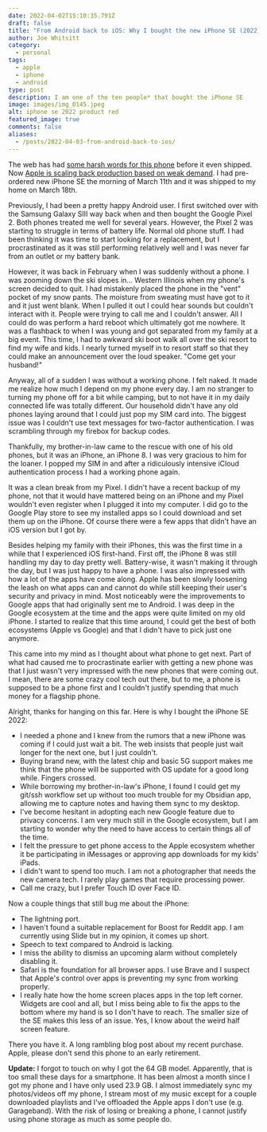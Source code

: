 ```yaml
---
date: 2022-04-02T15:10:35.791Z
draft: false
title: "From Android back to iOS: Why I bought the new iPhone SE (2022)"
author: Joe Whitsitt
category:
  - personal
tags:
  - apple
  - iphone
  - android
type: post
description: I am one of the ten people* that bought the iPhone SE
image: images/img_0145.jpeg
alt: iphone se 2022 product red
featured_image: true
comments: false
aliases:
  - /posts/2022-04-03-from-android-back-to-ios/
---
```

The web has had [some harsh words for this phone](https://www.reddit.com/r/apple/comments/tbv8ft/why_do_people_hate_on_the_new_iphone_se_so_much) before it even shipped. Now [Apple is scaling back production based on weak demand](https://www.macrumors.com/2022/03/28/apple-cutting-iphone-se-production). I had pre-ordered new iPhone SE the morning of March 11th and it was shipped to my home on March 18th.

Previously, I had been a pretty happy Android user. I first switched over with the Samsung Galaxy SIII way back when and then bought the Google Pixel 2. Both phones treated me well for several years. However, the Pixel 2 was starting to struggle in terms of battery life. Normal old phone stuff. I had been thinking it was time to start looking for a replacement, but I procrastinated as it was still performing relatively well and I was never far from an outlet or my battery bank.

However, it was back in February when I was suddenly without a phone. I was zooming down the ski slopes in... Western Illinois when my phone's screen decided to quit. I had mistakenly placed the phone in the "vent" pocket of my snow pants. The moisture from sweating must have got to it and it just went blank. When I pulled it out I could hear sounds but couldn't interact with it. People were trying to call me and I couldn't answer. All I could do was perform a hard reboot which ultimately got me nowhere. It was a flashback to when I was young and got separated from my family at a big event. This time, I had to awkward ski boot walk all over the ski resort to find my wife and kids. I nearly turned myself in to resort staff so that they could make an announcement over the loud speaker. "Come get your husband!"

Anyway, all of a sudden I was without a working phone. I felt naked. It made me realize how much I depend on my phone every day. I am no stranger to turning my phone off for a bit while camping, but to not have it in my daily connected life was totally different. Our household didn't have any old phones laying around that I could just pop my SIM card into. The biggest issue was I couldn't use text messages for two-factor authentication. I was scrambling through my firebox for backup codes.

Thankfully, my brother-in-law came to the rescue with one of his old phones, but it was an iPhone, an iPhone 8. I was very gracious to him for the loaner. I popped my SIM in and after a ridiculously intensive iCloud authentication process I had a working phone again.

It was a clean break from my Pixel. I didn't have a recent backup of my phone, not that it would have mattered being on an iPhone and my Pixel wouldn't even register when I plugged it into my computer. I did go to the Google Play store to see my installed apps so I could download and set them up on the iPhone. Of course there were a few apps that didn't have an iOS version but I got by.

Besides helping my family with their iPhones, this was the first time in a while that I experienced iOS first-hand. First off, the iPhone 8 was still handling my day to day pretty well. Battery-wise, it wasn't making it through the day, but I was just happy to have a phone. I was also impressed with how a lot of the apps have come along. Apple has been slowly loosening the leash on what apps can and cannot do while still keeping their user's security and privacy in mind. Most noticeably were the improvements to Google apps that had originally sent me to Android. I was deep in the Google ecosystem at the time and the apps were quite limited on my old iPhone. I started to realize that this time around, I could get the best of both ecosystems (Apple vs Google) and that I didn't have to pick just one anymore.

This came into my mind as I thought about what phone to get next. Part of what had caused me to procrastinate earlier with getting a new phone was that I just wasn't very impressed with the new phones that were coming out. I mean, there are some crazy cool tech out there, but to me, a phone is supposed to be a phone first and I couldn't justify spending that much money for a flagship phone.

Alright, thanks for hanging on this far. Here is why I bought the iPhone SE 2022:

* I needed a phone and I knew from the rumors that a new iPhone was coming if I could just wait a bit. The web insists that people just wait longer for the next one, but I just couldn't.
* Buying brand new, with the latest chip and basic 5G support makes me think that the phone will be supported with OS update for a good long while. Fingers crossed.
* While borrowing my brother-in-law's iPhone, I found I could get my git/ssh workflow set up without too much trouble for my Obsidian app, allowing me to capture notes and having them sync to my desktop. 
* I've become hesitant in adopting each new Google feature due to privacy concerns. I am very much still in the Google ecosystem, but I am starting to wonder why the need to have access to certain things all of the time.
* I felt the pressure to get phone access to the Apple ecosystem whether it be participating in iMessages or approving app downloads for my kids' iPads.
* I didn't want to spend too much. I am not a photographer that needs the new camera tech. I rarely play games that require processing power.
* Call me crazy, but I prefer Touch ID over Face ID.

Now a couple things that still bug me about the iPhone:

* The lightning port.
* I haven't found a suitable replacement for Boost for Reddit app. I am currently using Slide but in my opinion, it comes up short.
* Speech to text compared to Android is lacking.
* I miss the ability to dismiss an upcoming alarm without completely disabling it.
* Safari is the foundation for all browser apps. I use Brave and I suspect that Apple's control over apps is preventing my sync from working properly.
* I really hate how the home screen places apps in the top left corner. Widgets are cool and all, but I miss being able to fix the apps to the bottom where my hand is so I don't have to reach. The smaller size of the SE makes this less of an issue. Yes, I know about the weird half screen feature.

There you have it. A long rambling blog post about my recent purchase. Apple, please don't send this phone to an early retirement.

**Update:** I forgot to touch on why I got the 64 GB model. Apparently, that is too small these days for a smartphone. It has been almost a month since I got my phone and I have only used 23.9 GB. I almost immediately sync my photos/videos off my phone, I stream most of my music except for a couple downloaded playlists and I've offloaded the Apple apps I don't use (e.g. Garageband). With the risk of losing or breaking a phone, I cannot justify using phone storage as much as some people do.

